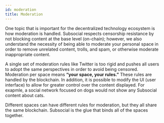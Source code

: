 ```yaml
---
id: moderation
title: Moderation
---
```


One topic that is important for the decentralized technology ecosystem is how moderation is
handled. Subsocial respects censorship resistance by not blocking content at the base level
(on-chain); however, we also understand the necessity of being able to moderate your personal
space in order to remove unrelated content, trolls, and spam, or otherwise moderate
inappropriate content.

A single set of moderation rules like Twitter is too rigid and pushes all users to adopt the same
perspectives in order to avoid being censored. Moderation per space means **“your space, your rules.”**
These rules are handled by the blockchain. In addition, it is possible to modify the UI (user interface) to allow
for greater control over the content displayed. For exapmle, a social network focused on dogs would not show any 
Subsocial content about cats.

Different spaces can have different rules for moderation, but they all share the same blockchain.
Subsocial is the glue that binds all of the spaces together.
